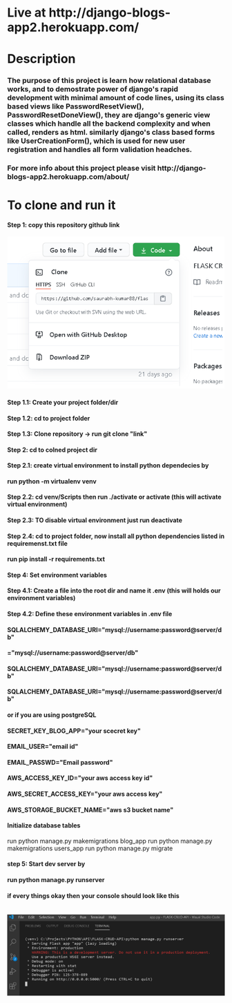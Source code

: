 <h1>Live at http://django-blogs-app2.herokuapp.com/</h1>

<h1>Description
<h3>The purpose of this project is learn how relational database works, and to demostrate
  power of django's rapid development with minimal amount of code lines, using its class based 
  views like PasswordResetView(),
  PasswordResetDoneView(), 
  they are django's generic view classes which handle all the backend complexity and when called, renders as html.
  similarly django's class based forms like UserCreationForm(), which is used for new user 
  registration and handles all form validation headches.<h3>
  For more info about this project please visit http://django-blogs-app2.herokuapp.com/about/
</h1>
<h1>To clone and run it</h1>
<h4>Step 1: copy this repository github link</h4>
<img src="https://github.com/saurabh-kumar88/flask-crud-api-v1/blob/main/docs/clone%20repo.png">
<h4>Step 1.1: Create your project folder/dir</h4>
<h4>Step 1.2: cd to project folder</h4>
<h4>Step 1.3: Clone repository -> run git clone "link"</h4>
<h4>Step 2: cd to colned project dir</h4>
<h4>Step 2.1: create virtual environment to install python dependecies by</h4>
<h4>run python -m virtualenv venv</h4>
<h4>Step 2.2: cd venv/Scripts then run ./activate or activate (this will activate virtual environment)</h4>
<h4>Step 2.3: TO disable virtual environment just run deactivate</h4>
<h4>Step 2.4: cd to project folder, now install all python dependencies listed in requiremenst.txt file</h4>
<h4>run pip install -r requirements.txt</h4>
<h4>Step 4: Set environment variables</h4>
<h4>Step 4.1: Create a file into the root dir and name it .env (this will holds our environment variables)</h4>
<h4>Step 4.2: Define these environment variables in .env file</h4>

<h4>SQLALCHEMY_DATABASE_URI="mysql://username:password@server/db"</h4>
<h4>="mysql://username:password@server/db"</h4>
<h4>SQLALCHEMY_DATABASE_URI="mysql://username:password@server/db"</h4>
<h4>SQLALCHEMY_DATABASE_URI="mysql://username:password@server/db"</h4>

<h4>or if you are using postgreSQL</h4>
<h4>SECRET_KEY_BLOG_APP="your scecret key"</h4>
<h4>EMAIL_USER="email id"</h4>
<h4>EMAIL_PASSWD="Email password"</h4>
<h4>AWS_ACCESS_KEY_ID="your aws access key id"</h4>
<h4>AWS_SECRET_ACCESS_KEY="your aws access key"</h4>
<h4>AWS_STORAGE_BUCKET_NAME="aws s3 bucket name"</h4>

<h4>Initialize database tables</h4>
run python manage.py makemigrations blog_app
run python manage.py makemigrations users_app
run python manage.py migrate

<h4>step 5: Start dev server by</h4>
<h4>run python manage.py runserver</h4>
<h4>if every things okay then your console should look like this</h4><br>
<img src="https://github.com/saurabh-kumar88/flask-crud-api-v1/blob/main/docs/console%20running%20dev%20server.png">
<br>
